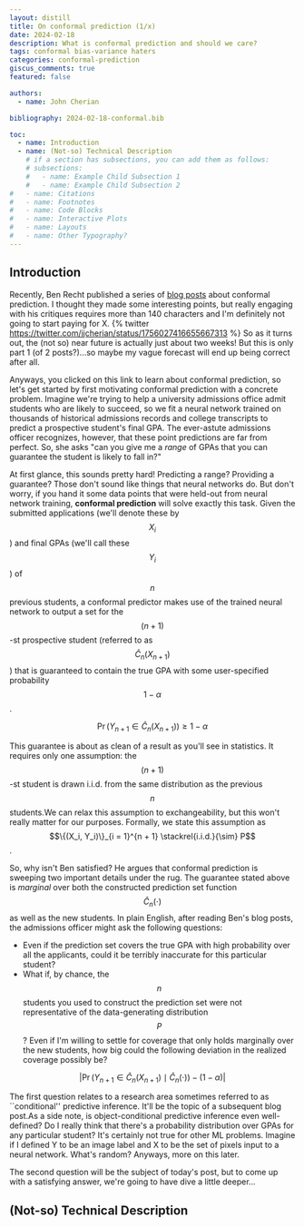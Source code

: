```yaml
---
layout: distill
title: On conformal prediction (1/x)
date: 2024-02-18 
description: What is conformal prediction and should we care?
tags: conformal bias-variance haters 
categories: conformal-prediction
giscus_comments: true
featured: false

authors:
  - name: John Cherian

bibliography: 2024-02-18-conformal.bib

toc:
  - name: Introduction
  - name: (Not-so) Technical Description
    # if a section has subsections, you can add them as follows:
    # subsections:
    #   - name: Example Child Subsection 1
    #   - name: Example Child Subsection 2
#   - name: Citations
#   - name: Footnotes
#   - name: Code Blocks
#   - name: Interactive Plots
#   - name: Layouts
#   - name: Other Typography?
---
```


## Introduction

Recently, Ben Recht published a series of [blog posts](https://www.argmin.net/p/cover-songs) about conformal prediction. I thought they made some interesting points, but really engaging with his critiques requires more than 140 characters and I'm definitely not going to start paying for X.
{% twitter https://twitter.com/jjcherian/status/1756027416655667313 %}
So as it turns out, the (not so) near future is actually just about two weeks! But this is only part 1 (of 2 posts?)...so maybe my vague forecast will end up being correct after all. 

Anyways, you clicked on this link to learn about conformal prediction, so let's get started by first motivating conformal prediction with a concrete problem. Imagine we're trying to help a university admissions office admit students who are likely to succeed, so we fit a neural network trained on thousands of historical admissions records and college transcripts to predict a prospective student's final GPA. The ever-astute admissions officer recognizes, however, that these point predictions are far from perfect. So, she asks "can you give me a *range* of GPAs that you can guarantee the student is likely to fall in?" 

At first glance, this sounds pretty hard! Predicting a range? Providing a guarantee? Those don't sound like things that neural networks do. But don't worry, if you hand it some data points that were held-out from neural network training, **conformal prediction** will solve exactly this task. Given the submitted applications (we'll denote these by $$X_i$$) and final GPAs (we'll call these $$Y_i$$) of $$n$$ previous students, a conformal predictor makes use of the trained neural network to output a set for the $$(n + 1)$$-st prospective student (referred to as $$\hat{C}_n(X_{n + 1})$$) that is guaranteed to contain the true GPA with some user-specified probability $$1 - \alpha$$.

$$\Pr(Y_{n + 1} \in \hat{C}_n(X_{n + 1})) \geq 1 - \alpha$$

This guarantee is about as clean of a result as you'll see in statistics. It requires only one assumption: the $$(n + 1)$$-st student is drawn i.i.d. from the same distribution as the previous $$n$$ students.<d-footnote>We can relax this assumption to exchangeability, but this won't really matter for our purposes.</d-footnote> Formally, we state this assumption as $$\{(X_i, Y_i)\}_{i = 1}^{n + 1} \stackrel{i.i.d.}{\sim} P$$.

So, why isn't Ben satisfied? He argues that conformal prediction is sweeping two important details under the rug. The guarantee stated above is *marginal* over both the constructed prediction set function $$\hat{C}_n(\cdot)$$ as well as the new students. In plain English, after reading Ben's blog posts, the admissions officer might ask the following questions:

* Even if the prediction set covers the true GPA with high probability over all the applicants, could it be terribly inaccurate for this particular student?
* What if, by chance, the $$n$$ students you used to construct the prediction set were not representative of the data-generating distribution $$P$$? Even if I'm willing to settle for coverage that only holds marginally over the new students, how big could the following deviation in the realized coverage possibly be?

$$\left |\Pr(Y_{n + 1} \in \hat{C}_n(X_{n + 1}) \mid \hat{C}_n(\cdot)) - (1 - \alpha) \right |$$

The first question relates to a research area sometimes referred to as ``conditional'' predictive inference. It'll be the topic of a subsequent blog post.<d-footnote>As a side note, is object-conditional predictive inference even well-defined? Do I really think that there's a probability distribution over GPAs for any particular student? It's certainly not true for other ML problems. Imagine if I defined Y to be an image label and X to be the set of pixels input to a neural network. What's random? Anyways, more on this later.</d-footnote>

The second question will be the subject of today's post, but to come up with a satisfying answer, we're going to have dive a little deeper... 

## (Not-so) Technical Description

